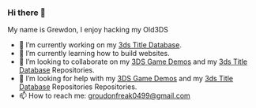 ### Hi there 👋
My name is Grewdon, I enjoy hacking my Old3DS

- 🔭 I’m currently working on my [3ds Title Database](https://github.com/GrewdonGamin21/3DS-Titles-Database/).
- 🌱 I’m currently learning how to build websites.
- 👯 I’m looking to collaborate on my [3DS Game Demos](https://github.com/GrewdonGaming21/3DS-Game-Demos) and my [3ds Title Database](https://github.com/GrewdonGamin21/3DS-Titles-Database/) Repositories.
- 🤔 I’m looking for help with my [3DS Game Demos](https://github.com/GrewdonGaming21/3DS-Game-Demos) and my [3ds Title Database](https://github.com/GrewdonGamin21/3DS-Titles-Database/) Repositories Repositories.
- 📫 How to reach me: groudonfreak0499@gmail.com

<!--
**GrewdonGaming21/GrewdonGaming21** is a ✨ _special_ ✨ repository because its `README.md` (this file) appears on your GitHub profile.
